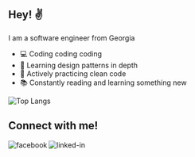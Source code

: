 ## Hey! :v:
I am a software engineer from Georgia 
- 💻 Coding coding coding
- 🌱 Learning design patterns in depth
- 🧹 Actively practicing clean code
- 📚 Constantly reading and learning something new

![Top Langs](https://github-readme-stats.vercel.app/api/top-langs/?username=Xsidelight&hide=TeX&layout=compact&theme=dark)

## Connect with me!

[<img align="left" alt="facebook" src="https://img.shields.io/badge/facebook-%231877F2.svg?&style=for-the-badge&logo=facebook&logoColor=white" />](https://www.facebook.com/toko.gogberashvili.5/)

[<img align="left" alt="linked-in" src="https://img.shields.io/badge/linkedin-%230077B5.svg?&style=for-the-badge&logo=linkedin&logoColor=white" />](https://www.linkedin.com/in/tornike-gogberashvili-48970bbb)
